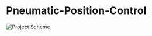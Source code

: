 # Pneumatic-Position-Control
![Project Scheme](https://github.com/Alex-Mihail/Pneumatic-Position-Control/ProiectCilindruPneumatic.png "Project Scheme") 
